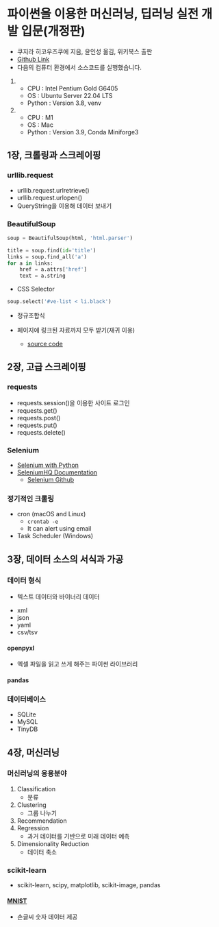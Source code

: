 # 파이썬을 이용한 머신러닝, 딥러닝 실전 개발 입문(개정판)
* 쿠지라 히코우즈쿠에 지음, 윤인성 옮김, 위키북스 출판
* [Github Link](https://github.com/wikibook/pyml-rev)
* 다음의 컴퓨터 환경에서 소스코드를 실행했습니다.
1)	- CPU		: Intel Pentium Gold G6405
	- OS		: Ubuntu Server 22.04 LTS
	- Python	: Version 3.8, venv
2)	- CPU		: M1
	- OS		: Mac
	- Python	: Version 3.9, Conda Miniforge3

## 1장, 크롤링과 스크레이핑
### urllib.request
* urllib.request.urlretrieve()
* urllib.request.urlopen()
* QueryString을 이용해 데이터 보내기

### BeautifulSoup
``` python
soup = BeautifulSoup(html, 'html.parser')

title = soup.find(id='title')
links = soup.find_all('a')
for a in links:
    href = a.attrs['href']
    text = a.string
```

* CSS Selector
``` python
soup.select('#ve-list < li.black')
```

* 정규조합식

* 페이지에 링크된 자료까지 모두 받기(재귀 이용)
    - [source code](./ch1/cr-getall.py)

## 2장, 고급 스크레이핑
### requests
* requests.session()을 이용한 사이트 로그인
* requests.get()
* requests.post()
* requests.put()
* requests.delete()

### Selenium
* [Selenium with Python](http://selenium-python.readthedocs.io/index.html)
* [SeleniumHQ Documentation](http://docs.seleniumhq.org/docs)
	- [Selenium Github](https://github.com/SeleniumHQ/seleniumhq.github.io)

### 정기적인 크롤링
* cron (macOS and Linux)
    - `crontab -e`
    - It can alert using email
* Task Scheduler (Windows)

## 3장, 데이터 소스의 서식과 가공
### 데이터 형식
- 텍스트 데이터와 바이너리 데이터

* xml
* json
* yaml
* csv/tsv

#### openpyxl
- 엑셀 파일을 읽고 쓰게 해주는 파이썬 라이브러리

#### pandas

### 데이터베이스
* SQLite
* MySQL
* TinyDB

## 4장, 머신러닝
### 머신러닝의 응용분야
1) Classification
	- 분류
2) Clustering
	- 그룹 나누기
3) Recommendation
4) Regression
	- 과거 데이터를 기반으로 미래 데이터 예측
5) Dimensionality Reduction
	- 데이터 축소

### scikit-learn
* scikit-learn, scipy, matplotlib, scikit-image, pandas

#### [MNIST](http://yann.lecun.com/exdb/mnist/)
- 손글씨 숫자 데이터 제공
